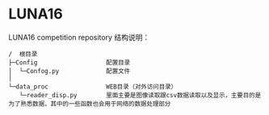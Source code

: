 # LUNA16

LUNA16 competition repository
结构说明：<br/>

~~~
/  根目录
├─Config                   配置目录
│  └─Confog.py             配置文件
│
└─data_proc                WEB目录（对外访问目录）
   └─reader_disp.py        里面主要是图像读取跟csv数据读取以及显示，主要目的是为了熟悉数据，其中的一些函数也会用于网络的数据处理部分
~~~
